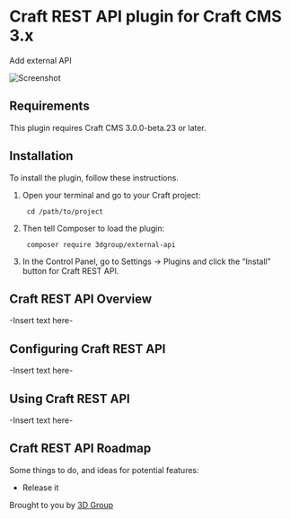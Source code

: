 # Craft REST API plugin for Craft CMS 3.x

Add external API 

![Screenshot](resources/img/plugin-logo.png)

## Requirements

This plugin requires Craft CMS 3.0.0-beta.23 or later.

## Installation

To install the plugin, follow these instructions.

1. Open your terminal and go to your Craft project:

        cd /path/to/project

2. Then tell Composer to load the plugin:

        composer require 3dgroup/external-api

3. In the Control Panel, go to Settings → Plugins and click the “Install” button for Craft REST API.

## Craft REST API Overview

-Insert text here-

## Configuring Craft REST API

-Insert text here-

## Using Craft REST API

-Insert text here-

## Craft REST API Roadmap

Some things to do, and ideas for potential features:

* Release it

Brought to you by [3D Group](https://github.com/3dgroup)
